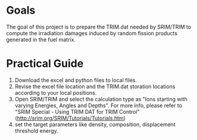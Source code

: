 # Goals
The goal of this project is to prepare the TRIM.dat needed by SRIM/TRIM to compute the irradiation damages induced by random fission products generated in the fuel matrix.
# Practical Guide 
1. Download the excel and python files to local files.
2. Revise the excel file location and the TRIM.dat storation locations according to your local positions.
3. Open SRIM/TRIM and select the calculation type as "Ions starting with varying Energies, Angles and Depths". For more info, please refer to "SRIM Special - Using TRIM DAT for TRIM Control" (http://srim.org/SRIM/Tutorials/Tutorials.htm)
4. set the target parameters like density, composition, displacement threshold energy.  
